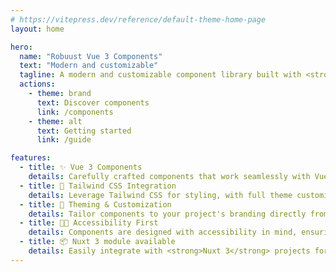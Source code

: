 ```yaml
---
# https://vitepress.dev/reference/default-theme-home-page
layout: home

hero:
  name: "Robuust Vue 3 Components"
  text: "Modern and customizable"
  tagline: A modern and customizable component library built with <strong>Vue 3</strong> and <strong>Tailwind CSS</strong>.
  actions:
    - theme: brand
      text: Discover components
      link: /components
    - theme: alt
      text: Getting started
      link: /guide

features:
  - title: ✨ Vue 3 Components
    details: Carefully crafted components that work seamlessly with Vue 3
  - title: 💎 Tailwind CSS Integration
    details: Leverage Tailwind CSS for styling, with full theme customization support
  - title: 🎨 Theming & Customization
    details: Tailor components to your project's branding directly from the <strong>tailwind.config.js</strong>
  - title: 🖖🏽 Accessibility First
    details: Components are designed with accessibility in mind, ensuring compliance with best practices
  - title: 📦 Nuxt 3 module available
    details: Easily integrate with <strong>Nuxt 3</strong> projects for seamless server-side rendering and enhanced performance
---
```

